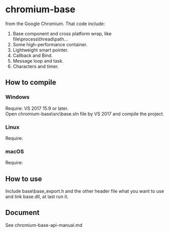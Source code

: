 # chromium-base

from the Google Chromium. That code include:
1. Base component and cross platform wrap, like file\process\thread\path...
2. Some high-performance container.
3. Lightweight smart pointer.
4. Callback and Bind.
5. Message loop and task.
6. Characters and timer.

## How to compile
### Windows
Require: VS 2017 15.9 or later.  
Open chromium-base\src\base.sln file by VS 2017 and compile the project.
### Linux
Require:
### macOS
Require:

## How to use
Include base\base_export.h and the other header file what you want to use and link base.dll, at last run it.

## Document
See chromium-base-api-manual.md